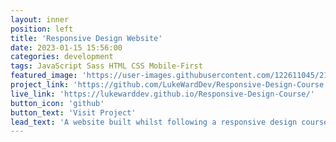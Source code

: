 ```yaml
---
layout: inner
position: left
title: 'Responsive Design Website'
date: 2023-01-15 15:56:00
categories: development
tags: JavaScript Sass HTML CSS Mobile-First
featured_image: 'https://user-images.githubusercontent.com/122611045/212340091-129a7e1e-6c9b-4e18-9bd7-e0ab4e8fecb5.png?raw=true'
project_link: 'https://github.com/LukeWardDev/Responsive-Design-Course'
live_link: 'https://lukewarddev.github.io/Responsive-Design-Course/'
button_icon: 'github'
button_text: 'Visit Project'
lead_text: 'A website built whilst following a responsive design course. I learnt a lot from the course such as using SASS, working with large images and using a mobile first development approach.'
---
```

